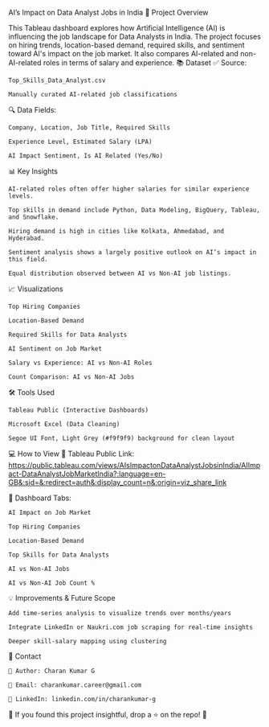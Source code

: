 AI’s Impact on Data Analyst Jobs in India
🚀 Project Overview

This Tableau dashboard explores how Artificial Intelligence (AI) is influencing the job landscape for Data Analysts in India. The project focuses on hiring trends, location-based demand, required skills, and sentiment toward AI's impact on the job market. It also compares AI-related and non-AI-related roles in terms of salary and experience.
📚 Dataset
✅ Source:

    Top_Skills_Data_Analyst.csv

    Manually curated AI-related job classifications

🔍 Data Fields:

    Company, Location, Job Title, Required Skills

    Experience Level, Estimated Salary (LPA)

    AI Impact Sentiment, Is AI Related (Yes/No)

📊 Key Insights

    AI-related roles often offer higher salaries for similar experience levels.

    Top skills in demand include Python, Data Modeling, BigQuery, Tableau, and Snowflake.

    Hiring demand is high in cities like Kolkata, Ahmedabad, and Hyderabad.

    Sentiment analysis shows a largely positive outlook on AI’s impact in this field.

    Equal distribution observed between AI vs Non-AI job listings.

📈 Visualizations

    Top Hiring Companies

    Location-Based Demand

    Required Skills for Data Analysts

    AI Sentiment on Job Market

    Salary vs Experience: AI vs Non-AI Roles

    Count Comparison: AI vs Non-AI Jobs

🛠️ Tools Used

    Tableau Public (Interactive Dashboards)

    Microsoft Excel (Data Cleaning)

    Segoe UI Font, Light Grey (#f9f9f9) background for clean layout

💻 How to View
📌 Tableau Public Link: https://public.tableau.com/views/AIsImpactonDataAnalystJobsinIndia/AIImpact-DataAnalystJobMarketIndia?:language=en-GB&:sid=&:redirect=auth&:display_count=n&:origin=viz_share_link

    

🧾 Dashboard Tabs:

    AI Impact on Job Market

    Top Hiring Companies

    Location-Based Demand

    Top Skills for Data Analysts

    AI vs Non-AI Jobs

    AI vs Non-AI Job Count %

💡 Improvements & Future Scope

    Add time-series analysis to visualize trends over months/years

    Integrate LinkedIn or Naukri.com job scraping for real-time insights

    Deeper skill-salary mapping using clustering

📢 Contact

    🌚 Author: Charan Kumar G

    📩 Email: charankumar.career@gmail.com

    🔗 LinkedIn: linkedin.com/in/charankumar-g

🌟 If you found this project insightful, drop a ⭐ on the repo! 🌟
